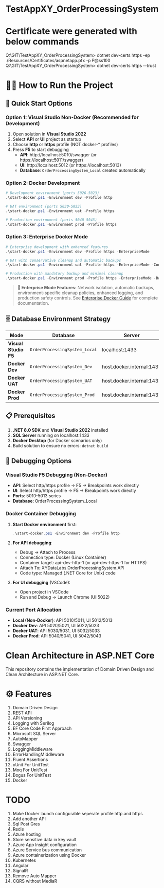 # TestAppXY_OrderProcessingSystem

<!---
# 🔥 Attention!!

**Currently, CleanArchitecture with below features mentioned are covered in this project. 

Note : Logs can be checked inside TestAppXY_OrderProcessingSystem\logs\ folder.
-->

# Certificate were generated with below commands
Q:\GIT\TestAppXY_OrderProcessingSystem> dotnet dev-certs https -ep ./Resources/Certificates/aspnetapp.pfx -p P@ss100
Q:\GIT\TestAppXY_OrderProcessingSystem> dotnet dev-certs https --trust

# 🏃‍♂️ How to Run the Project

## 🎯 Quick Start Options

### **Option 1: Visual Studio Non-Docker (Recommended for Development)**
1. Open solution in **Visual Studio 2022**
2. Select **API** or **UI** project as startup
3. Choose **http** or **https** profile (NOT docker-* profiles)
4. Press **F5** to start debugging
   - **API**: http://localhost:5010/swagger (or https://localhost:5011/swagger)
   - **UI**: http://localhost:5012 (or https://localhost:5013)
   - **Database**: `OrderProcessingSystem_Local` created automatically

### **Option 2: Docker Development**
```powershell
# Development environment (ports 5020-5023)
.\start-docker.ps1 -Environment dev -Profile http

# UAT environment (ports 5030-5033)
.\start-docker.ps1 -Environment uat -Profile https

# Production environment (ports 5040-5043)
.\start-docker.ps1 -Environment prod -Profile https
```

### **Option 3: Enterprise Docker Mode**
```powershell
# Enterprise development with enhanced features
.\start-docker.ps1 -Environment dev -Profile https -EnterpriseMode

# UAT with conservative cleanup and automatic backups
.\start-docker.ps1 -Environment uat -Profile https -EnterpriseMode -ConservativeClean

# Production with mandatory backup and minimal cleanup
.\start-docker.ps1 -Environment prod -Profile https -EnterpriseMode -BackupFirst
```

> **🏢 Enterprise Mode Features**: Network isolation, automatic backups, environment-specific cleanup policies, enhanced logging, and production safety controls. See [Enterprise Docker Guide](ENTERPRISE_DOCKER_GUIDE.md) for complete documentation.

## 🗄️ Database Environment Strategy

| **Mode** | **Database** | **Server** | **Ports** | **Use Case** |
|----------|-------------|------------|-----------|--------------|
| **Visual Studio F5** | `OrderProcessingSystem_Local` | localhost:1433 | 5010-5013 | Local development & debugging |
| **Docker Dev** | `OrderProcessingSystem_Dev` | host.docker.internal:1433 | 5020-5023 | Container development |
| **Docker UAT** | `OrderProcessingSystem_UAT` | host.docker.internal:1433 | 5030-5033 | Testing environment |
| **Docker Prod** | `OrderProcessingSystem_Prod` | host.docker.internal:1433 | 5040-5043 | Production simulation |

## 📋 Prerequisites
1. **.NET 8.0 SDK** and **Visual Studio 2022** installed
2. **SQL Server** running on localhost:1433  
3. **Docker Desktop** (for Docker scenarios only)
4. Build solution to ensure no errors: `dotnet build`

## 🐛 Debugging Options

### **Visual Studio F5 Debugging (Non-Docker)**
- **API**: Select http/https profile → F5 → Breakpoints work directly
- **UI**: Select http/https profile → F5 → Breakpoints work directly
- **Ports**: 5010-5013 series
- **Database**: OrderProcessingSystem_Local

### **Docker Container Debugging**
1. **Start Docker environment** first:
   ```powershell
   .\start-docker.ps1 -Environment dev -Profile http
   ```

2. **For API debugging**:
   - Debug → Attach to Process
   - Connection type: Docker (Linux Container)
   - Container target: api-dev-http-1 (or api-dev-https-1 for HTTPS)
   - Attach To: XYDataLabs.OrderProcessingSystem.API
   - Code type: Managed (.NET Core for Unix) code

3. **For UI debugging** (VSCode):
   - Open project in VSCode
   - Run and Debug → Launch Chrome (UI 5022)

### **Current Port Allocation**
- **Local (Non-Docker)**: API 5010/5011, UI 5012/5013
- **Docker Dev**: API 5020/5021, UI 5022/5023  
- **Docker UAT**: API 5030/5031, UI 5032/5033
- **Docker Prod**: API 5040/5041, UI 5042/5043
	  
# Clean Architecture in ASP.NET Core
This repository contains the implementation of Domain Driven Design and Clean Architecture in ASP.NET Core.

# ⚙️ Features
1.	Domain Driven Design
2.	REST API
3.	API Versioning
4.	Logging with Serilog
5.	EF Core Code First Approach 
6.	Microsoft SQL Server
7.	AutoMapper
8.	Swagger 
9.	LoggingMiddleware 
10.	ErrorHandlingMiddleware
11.	Fluent Assertions
12.	xUnit For UnitTest
13.	Moq For UnitTest
14.	Bogus For UnitTest
15.	Docker


# TODO
1.	Make Docker launch configurable seperate profile http and https
2.	Add another API
3.	Sql Post Gres
4.	Redis
5.	Azure hosting
6.	Store sensitive data in key vault
7.	Azure App Insight configuration
8.	Azure Service bus communication
9.	Azure containerization using Docker
10.	Kubernetes
11.	Angular
12.	SignalR
13.	Remove Auto Mapper
14.	CQRS without MediaR
